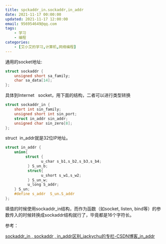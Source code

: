```yaml
---
title: spckaddr_in.sockaddr,in_addr
date: 2021-11-17 00:00:00
updated: 2021-11-17 12:00:00
email: 956954649@qq.com
tags:
    - 学习
    - 编程
categories:
    - [艾小艾的学习,计算机,网络编程]
---
```


通用的socket地址:

```c
struct sockaddr {  
    unsigned short sa_family;     
    char sa_data[14];     
};  
```

具体到Internet   socket，用下面的结构，二者可以进行类型转换

```c
struct sockaddr_in {  
    short int sin_family;     
    unsigned short int sin_port;     
    struct in_addr sin_addr;     
    unsigned char sin_zero[8];     
};  
```

struct  in_addr就是32位IP地址。

```c
struct in_addr {  
    union{
         struct {
                u_char s_b1,s_b2,s_b3,s_b4;
          } S_un_b;
          struct{ 
                u_short s_w1,s_w2;
          } S_un_w;
          u_long S_addr; 
    } S_un;
    #define s_addr  S_un.S_addr
};  
```

填值的时候使用sockaddr_in结构，而作为函数（如socket, listen, bind等）的参数传入的时候转换成sockaddr结构就行了，毕竟都是16个字符长。

参考：

[sockaddr_in , sockaddr , in_addr区别_jackychu的专栏-CSDN博客_in_addr](https://blog.csdn.net/jackychu/article/details/4461927)
